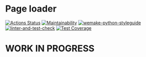 # Page loader

[![Actions Status](https://github.com/Corrosion667/python-project-lvl3/workflows/hexlet-check/badge.svg)](https://github.com/Corrosion667/python-project-lvl3/actions)
[![Maintainability](https://api.codeclimate.com/v1/badges/9c10bf2782c008661ef5/maintainability)](https://codeclimate.com/github/Corrosion667/python-project-lvl3/maintainability)
[![wemake-python-styleguide](https://img.shields.io/badge/style-wemake-000000.svg)](https://github.com/wemake-services/wemake-python-styleguide)
[![linter-and-test-check](https://github.com/Corrosion667/python-project-lvl3/actions/workflows/linter-and-test-check.yml/badge.svg)](https://github.com/Corrosion667/python-project-lvl3/actions/workflows/linter-and-test-check.yml)
[![Test Coverage](https://api.codeclimate.com/v1/badges/9c10bf2782c008661ef5/test_coverage)](https://codeclimate.com/github/Corrosion667/python-project-lvl3/test_coverage)

# WORK IN PROGRESS
